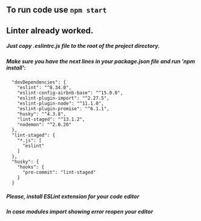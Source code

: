 ## To run code use `npm start`

## Linter already worked.

##### Just copy .eslintrc.js file to the root of the project directory.

##### Make sure you have the next lines in your package.json file and run 'npm install':
``` 
  "devDependencies": {
    "eslint": "^8.34.0",
    "eslint-config-airbnb-base": "^15.0.0",
    "eslint-plugin-import": "^2.27.5",
    "eslint-plugin-node": "^11.1.0",
    "eslint-plugin-promise": "^6.1.1",
    "husky": "^4.3.8",
    "lint-staged": "^13.1.2",
    "nodemon": "^2.0.20"
  },
  "lint-staged": {
    "*.js": [
      "eslint"
    ]
  },
  "husky": {
    "hooks": {
      "pre-commit": "lint-staged"
    }
  }
```

##### Please, install ESLint extension for your code editor
##### In case modules import showing error reopen your editor
